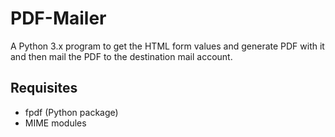 # PDF-Mailer
A Python 3.x program to get the HTML form values and generate PDF with it and then mail the PDF to the destination mail account.

## Requisites
* fpdf (Python package)
* MIME modules
